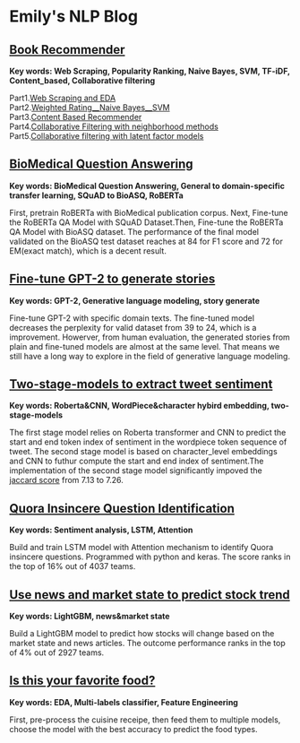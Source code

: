 # Emily's NLP Blog
## [Book Recommender](https://github.com/EmilyNLP/Book-Recommender)
**Key words: Web Scraping, Popularity Ranking, Naive Bayes, SVM, TF-iDF, Content_based, Collaborative filtering**

Part1.[Web Scraping and EDA](https://github.com/EmilyNLP/Book-Recommender/blob/master/1_Web%20Scraping_EDA.ipynb) <br/>
Part2.[Weighted Rating__Naive Bayes__SVM](https://github.com/EmilyNLP/Book-Recommender/blob/master/2_Weighted%20Rating_Naive%20Bayes_SVM.ipynb) <br/>
Part3.[Content Based Recommender](https://github.com/EmilyNLP/Book-Recommender/blob/master/3_Content%20Based%20Recommender.ipynb)  <br/>
Part4.[Collaborative Filtering with neighborhood methods](https://github.com/EmilyNLP/Book-Recommender/blob/master/4_Collaborative%20Filtering%20with%20neighborhood%20methods.ipynb)  <br/>
Part5.[Collaborative filtering with latent factor models](https://github.com/EmilyNLP/Book-Recommender/blob/master/5_Collaborative%20filtering%20with%20latent%20factor%20models.ipynb)  <br/>


## [BioMedical Question Answering](https://github.com/EmilyNLP/BioMedical-Question-Answering)
**Key words: BioMedical Question Answering, General to domain-specific transfer learning, SQuAD to BioASQ, RoBERTa**

First, pretrain RoBERTa with BioMedical publication corpus. Next, Fine-tune the RoBERTa QA Model with SQuAD Dataset.Then, Fine-tune the RoBERTa QA Model with BioASQ dataset. The performance of the final model validated on the BioASQ test dataset reaches at 84 for F1 score and 72 for EM(exact match), which is a decent result. 


## [Fine-tune GPT-2 to generate stories](https://www.kaggle.com/emily2008/fine-tune-gpt-2-to-generate-stories/notebook)
**Key words: GPT-2, Generative language modeling, story generate**

Fine-tune GPT-2 with specific domain texts. The fine-tuned model decreases the perplexity for valid dataset from 39 to 24, which is a improvement. Howerver, from human evaluation, the generated stories from plain and fine-tuned models are almost at the same level. That means we still have a long way to explore in the field of generative language modeling. 

## [Two-stage-models to extract tweet sentiment](https://www.kaggle.com/emily2008/tweet-sentiment-extraction-2-stage-models)
**Key words: Roberta&CNN, WordPiece&character hybird embedding, two-stage-models**

The first stage model relies on Roberta transformer and CNN to predict the start and end token index of sentiment in the wordpiece token sequence of tweet. The second stage model is based on character_level embeddings and CNN to futhur compute the start and end index of sentiment.The implementation of the second stage model significantly impoved the [jaccard score](https://en.wikipedia.org/wiki/Jaccard_index) from 7.13 to 7.26.

## [Quora Insincere Question Identification](https://www.kaggle.com/emily2008/quora-insincere-questions)
**Key words: Sentiment analysis, LSTM, Attention**

Build and train LSTM model with Attention mechanism to identify Quora insincere questions. Programmed with python and keras. The score ranks in the top of 16% out of 4037 teams.

## [Use news and market state to predict stock trend](https://www.kaggle.com/emily2008/two-sigma-stock-news-market?scriptVersionId=7345306)
**Key words: LightGBM, news&market state**

Build a LightGBM model to predict how stocks will change based on the market state and news articles. The outcome performance ranks in the top  of 4% out of 2927 teams.

## [Is this your favorite food?](https://www.kaggle.com/emily2008/is-this-your-favorite-food)
**Key words: EDA, Multi-labels classifier, Feature Engineering**

First, pre-process the cuisine receipe, then feed them to multiple models, choose the model with the best accuracy to predict the food types. 
